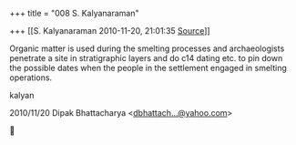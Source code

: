+++
title = "008 S. Kalyanaraman"

+++
[[S. Kalyanaraman	2010-11-20, 21:01:35 [Source](https://groups.google.com/g/bvparishat/c/mxht0nEHH3I)]]



Organic matter is used during the smelting processes and archaeologists penetrate a site in stratigraphic layers and do c14 dating etc. to pin down the possible dates when the people in the settlement engaged in smelting operations.

  

kalyan  
  
  

2010/11/20 Dipak Bhattacharya \<[dbhattach...@yahoo.com]()\>



